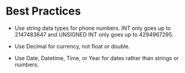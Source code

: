 # Best Practices

- Use string data types for phone numbers. INT only goes up to 2147483647 and UNSIGNED INT only goes up to 4294967295.

- Use Decimal for currency, not float or double.

- Use Date, Datetime, Time, or Year for dates rather than strings or numbers.


